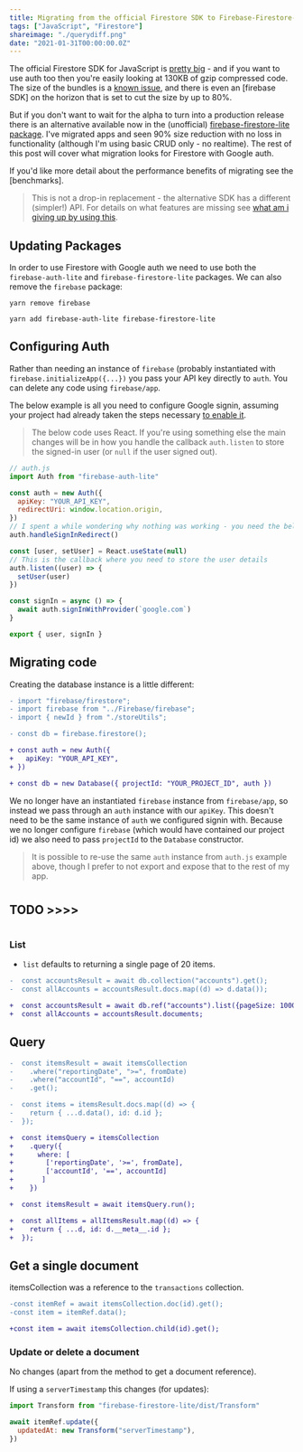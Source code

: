 ```yaml
---
title: Migrating from the official Firestore SDK to Firebase-Firestore-Lite
tags: ["JavaScript", "Firestore"]
shareimage: "./querydiff.png"
date: "2021-01-31T00:00:00.0Z"
---
```


The official Firestore SDK for JavaScript is [pretty big][firestore sdk on bundlephobia] - and if you want to use auth too then you're easily looking at 130KB of gzip compressed code. The size of the bundles is a [known issue][firebase sdk size issue], and there is even an [firebase SDK] on the horizon that is set to cut the size by up to 80%.

But if you don't want to wait for the alpha to turn into a production release there is an alternative available now in the (unofficial) [firebase-firestore-lite package]. I've migrated apps and seen 90% size reduction with no loss in functionality (although I'm using basic CRUD only - no realtime). The rest of this post will cover what migration looks for Firestore with Google auth.

If you'd like more detail about the performance benefits of migrating see the [benchmarks].

> This is not a drop-in replacement - the alternative SDK has a different (simpler!) API. For details on what features are missing see [what am i giving up by using this].

## Updating Packages

In order to use Firestore with Google auth we need to use both the `firebase-auth-lite` and `firebase-firestore-lite` packages. We can also remove the `firebase` package:

```
yarn remove firebase

yarn add firebase-auth-lite firebase-firestore-lite
```

## Configuring Auth

Rather than needing an instance of `firebase` (probably instantiated with `firebase.initializeApp({...})` you pass your API key directly to `auth`. You can delete any code using `firebase/app`.

The below example is all you need to configure Google signin, assuming your project had already taken the steps necessary [to enable it][google signin].

> The below code uses React. If you're using something else the main changes will be in how you handle the callback `auth.listen` to store the signed-in user (or `null` if the user signed out).

```javascript
// auth.js
import Auth from "firebase-auth-lite"

const auth = new Auth({
  apiKey: "YOUR_API_KEY",
  redirectUri: window.location.origin,
})
// I spent a while wondering why nothing was working - you need the below to wire up handling of the redirect after signing in
auth.handleSignInRedirect()

const [user, setUser] = React.useState(null)
// This is the callback where you need to store the user details
auth.listen((user) => {
  setUser(user)
})

const signIn = async () => {
  await auth.signInWithProvider(`google.com`)
}

export { user, signIn }
```

## Migrating code

Creating the database instance is a little different:

```diff
- import "firebase/firestore";
- import firebase from "../Firebase/firebase";
- import { newId } from "./storeUtils";

- const db = firebase.firestore();

+ const auth = new Auth({
+   apiKey: "YOUR_API_KEY",
+ })

+ const db = new Database({ projectId: "YOUR_PROJECT_ID", auth })
```

We no longer have an instantiated `firebase` instance from `firebase/app`, so instead we pass through an `auth` instance with our `apiKey`. This doesn't need to be the same instance of `auth` we configured signin with. Because we no longer configure `firebase` (which would have contained our project id) we also need to pass `projectId` to the `Database` constructor.

> It is possible to re-use the same `auth` instance from `auth.js` example above, though I prefer to not export and expose that to the rest of my app.


#
#
#
#
#
## TODO >>>>
#
#
#
#
#



### List

- `list` defaults to returning a single page of 20 items.

```diff
-  const accountsResult = await db.collection("accounts").get();
-  const allAccounts = accountsResult.docs.map((d) => d.data());

+  const accountsResult = await db.ref("accounts").list({pageSize: 1000});
+  const allAccounts = accountsResult.documents;
```

## Query

```diff
-  const itemsResult = await itemsCollection
-    .where("reportingDate", ">=", fromDate)
-    .where("accountId", "==", accountId)
-    .get();

-  const items = itemsResult.docs.map((d) => {
-    return { ...d.data(), id: d.id };
-  });

+  const itemsQuery = itemsCollection
+    .query({
+      where: [
+        ['reportingDate', '>=', fromDate],
+        ['accountId', '==', accountId]
+       ]
+    })

+  const itemsResult = await itemsQuery.run();

+  const allItems = allItemsResult.map((d) => {
+    return { ...d, id: d.__meta__.id };
+  });
```

## Get a single document

itemsCollection was a reference to the `transactions` collection.

```diff
-const itemRef = await itemsCollection.doc(id).get();
-const item = itemRef.data();

+const item = await itemsCollection.child(id).get();
```

### Update or delete a document

No changes (apart from the method to get a document reference).

If using a `serverTimestamp` this changes (for updates):

```javascript
import Transform from "firebase-firestore-lite/dist/Transform"

await itemRef.update({
  updatedAt: new Transform("serverTimestamp"),
})
```

[firestore sdk on bundlephobia]: https://bundlephobia.com/result?p=@firebase/firestore@2.1.7
[firebase sdk size issue]: https://github.com/firebase/firebase-js-sdk/issues/332
[firebase alpha sdk]: https://github.com/firebase/firebase-js-sdk/issues/4368
[firebase-firestore-lite package]: https://github.com/samuelgozi/firebase-firestore-lite
[benchmark]: https://github.com/samuelgozi/firebase-firestore-lite/wiki/Firebase-Alternative-SDK-Benchmarks
[what am i giving up by using this]: https://github.com/samuelgozi/firebase-firestore-lite#what-am-i-giving-up-by-using-this
[google signin]: https://firebase.google.com/docs/auth/web/google-signin

